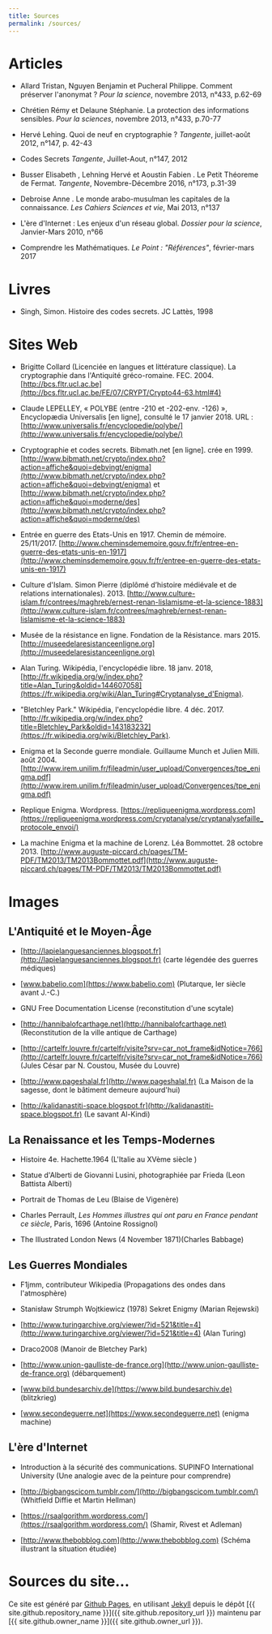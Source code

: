 ```yaml
---
title: Sources
permalink: /sources/
---
```


# Articles

* Allard Tristan, Nguyen Benjamin  et Pucheral Philippe. Comment préserver l'anonymat ? *Pour la science*, novembre 2013, n°433, p.62-69

* Chrétien Rémy et Delaune Stéphanie. La protection des informations sensibles. *Pour la sciences*, novembre 2013, n°433, p.70-77

* Hervé Lehing. Quoi de neuf en cryptographie ? *Tangente*, juillet-août 2012, n°147, p. 42-43

* Codes Secrets *Tangente*, Juillet-Aout, n°147, 2012

* Busser Elisabeth , Lehning Hervé  et Aoustin Fabien . Le Petit Théoreme de Fermat. *Tangente*, Novembre-Décembre 2016, n°173, p.31-39

* Debroise Anne . Le monde arabo-musulman les capitales de la connaissance. *Les Cahiers Sciences et vie*, Mai 2013, n°137

* L'ère d'Internet : Les enjeux d'un réseau global. *Dossier pour la science*, Janvier-Mars 2010, n°66

* Comprendre les Mathématiques. *Le Point : "Références"*, février-mars 2017

# Livres

* Singh, Simon. Histoire des codes secrets. JC Lattès, 1998

# Sites Web

* Brigitte Collard (Licenciée en langues et littérature classique). La cryptographie dans l'Antiquité gréco-romaine. FEC. 2004. [http://bcs.fltr.ucl.ac.be](http://bcs.fltr.ucl.ac.be/FE/07/CRYPT/Crypto44-63.html#4)

* Claude LEPELLEY, « POLYBE (entre -210 et -202-env. -126) », Encyclopædia Universalis [en ligne], consulté le 17 janvier 2018. URL : [http://www.universalis.fr/encyclopedie/polybe/](http://www.universalis.fr/encyclopedie/polybe/)

* Cryptographie et codes secrets. Bibmath.net [en ligne]. crée en 1999. [http://www.bibmath.net/crypto/index.php?action=affiche&quoi=debvingt/enigma](http://www.bibmath.net/crypto/index.php?action=affiche&quoi=debvingt/enigma) et [http://www.bibmath.net/crypto/index.php?action=affiche&quoi=moderne/des](http://www.bibmath.net/crypto/index.php?action=affiche&quoi=moderne/des)

* Entrée en guerre des Etats-Unis en 1917. Chemin de mémoire. 25/11/2017.
[http://www.cheminsdememoire.gouv.fr/fr/entree-en-guerre-des-etats-unis-en-1917](http://www.cheminsdememoire.gouv.fr/fr/entree-en-guerre-des-etats-unis-en-1917)

* Culture d'Islam. Simon Pierre (diplômé d’histoire médiévale et de relations internationales). 2013. [http://www.culture-islam.fr/contrees/maghreb/ernest-renan-lislamisme-et-la-science-1883](http://www.culture-islam.fr/contrees/maghreb/ernest-renan-lislamisme-et-la-science-1883)

* Musée de la résistance en ligne. Fondation de la Résistance. mars 2015. [http://museedelaresistanceenligne.org](http://museedelaresistanceenligne.org)

* Alan Turing. Wikipédia, l'encyclopédie libre. 18 janv. 2018, [http://fr.wikipedia.org/w/index.php?title=Alan_Turing&oldid=144607058](https://fr.wikipedia.org/wiki/Alan_Turing#Cryptanalyse_d'Enigma).

* "Bletchley Park." Wikipédia, l'encyclopédie libre. 4 déc. 2017. [http://fr.wikipedia.org/w/index.php?title=Bletchley_Park&oldid=143183232](https://fr.wikipedia.org/wiki/Bletchley_Park).

* Enigma et la Seconde guerre mondiale. Guillaume Munch et Julien Milli. août 2004. [http://www.irem.unilim.fr/fileadmin/user_upload/Convergences/tpe_enigma.pdf](http://www.irem.unilim.fr/fileadmin/user_upload/Convergences/tpe_enigma.pdf)

* Replique Enigma. Wordpress. [https://repliqueenigma.wordpress.com](https://repliqueenigma.wordpress.com/cryptanalyse/cryptanalysefaille_protocole_envoi/)

* La machine Enigma et la machine de Lorenz. Léa Bommottet. 28 octobre 2013. [http://www.auguste-piccard.ch/pages/TM-PDF/TM2013/TM2013Bommottet.pdf](http://www.auguste-piccard.ch/pages/TM-PDF/TM2013/TM2013Bommottet.pdf)

# Images

## L'Antiquité et le Moyen-Âge
* [http://lapielanguesanciennes.blogspot.fr](http://lapielanguesanciennes.blogspot.fr) (carte
légendée des guerres médiques)

* [www.babelio.com](https://www.babelio.com) (Plutarque, Ier siècle avant J.-C.)

*  GNU Free Documentation License (reconstitution d'une scytale)

* [http://hannibalofcarthage.net](http://hannibalofcarthage.net) (Reconstitution de la ville antique de Carthage)

* [http://cartelfr.louvre.fr/cartelfr/visite?srv=car_not_frame&idNotice=766](http://cartelfr.louvre.fr/cartelfr/visite?srv=car_not_frame&idNotice=766) (Jules César par N. Coustou, Musée du Louvre)

* [http://www.pageshalal.fr](http://www.pageshalal.fr) (La Maison de la sagesse, dont le bâtiment demeure aujourd'hui)

* [http://kalidanastiti-space.blogspot.fr](http://kalidanastiti-space.blogspot.fr) (Le savant Al-Kindi)

## La Renaissance et les Temps-Modernes

* Histoire 4e. Hachette.1964 (L'Italie au XVème siècle )

* Statue d'Alberti de Giovanni Lusini, photographiée par Frieda (Leon Battista Alberti)

* Portrait de Thomas de Leu (Blaise de Vigenère)

* Charles Perrault, *Les Hommes illustres qui ont paru en France pendant ce siècle*, Paris, 1696 (Antoine Rossignol)

* The Illustrated London News (4 November 1871)(Charles Babbage)

## Les Guerres Mondiales

* F1jmm, contributeur Wikipedia (Propagations des ondes dans l'atmosphère)

* Stanisław Strumph Wojtkiewicz (1978) Sekret Enigmy (Marian Rejewski)

* [http://www.turingarchive.org/viewer/?id=521&title=4](http://www.turingarchive.org/viewer/?id=521&title=4) (Alan Turing)

* Draco2008 (Manoir de Bletchey Park)

* [http://www.union-gaulliste-de-france.org](http://www.union-gaulliste-de-france.org) (débarquement)

* [www.bild.bundesarchiv.de](https://www.bild.bundesarchiv.de) (blitzkrieg)

* [www.secondeguerre.net](https://www.secondeguerre.net) (enigma machine)

## L'ère d'Internet

* Introduction à la sécurité des communications. SUPINFO International University (Une analogie avec de la peinture pour comprendre)

* [http://bigbangscicom.tumblr.com/](http://bigbangscicom.tumblr.com/) (Whitfield Diffie et Martin Hellman)

* [https://rsaalgorithm.wordpress.com/](https://rsaalgorithm.wordpress.com/) (Shamir, Rivest et Adleman)

* [http://www.thebobblog.com](http://www.thebobblog.com) (Schéma illustrant la situation étudiée)

# Sources du site...

Ce site est généré par [Github Pages](https://pages.github.com), en utilisant [Jekyll](https://jekyllrb.com/) depuis le dépôt [{{ site.github.repository_name }}]({{ site.github.repository_url }}) maintenu par [{{ site.github.owner_name }}]({{ site.github.owner_url }}).
